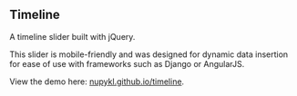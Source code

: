 ## Timeline

A timeline slider built with jQuery.

This slider is mobile-friendly and was designed for dynamic data insertion for ease of use with frameworks such as Django or AngularJS.

View the demo here: [nupykl.github.io/timeline](http://nupykl.github.io/timeline/).